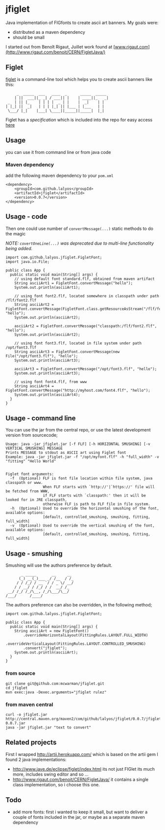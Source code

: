 # jfiglet

Java implementation of FIGfonts to create ascii art banners. My goals were:

- distributed as a maven dependency
- should be small

I started out from Benoît Rigaut, Juillet work found at [www.rigaut.com](http://www.rigaut.com/benoit/CERN/FigletJava/)

## Figlet

[figlet](http://www.figlet.org/) is a command-line tool which helps you to create ascii banners like this:

```
     _  _____  ___   ____  _      _____  _____
    | ||  ___||_ _| / ___|| |    | ____||_   _|
 _  | || |_    | | | |  _ | |    |  _|    | |  
| |_| ||  _|   | | | |_| || |___ | |___   | |  
 \___/ |_|    |___| \____||_____||_____|  |_|  
```

Figlet has a *specification* which is included into the repo for easy access [here](https://github.com/lalyos/jfiglet/blob/master/figfont.txt)

## Usage
you can use it from command line or from java code

### Maven dependency

add the following maven dependency to your `pom.xml`

```
<dependency>
	<groupId>com.github.lalyos</groupId>
	<artifactId>jfiglet</artifactId>
	<version>0.0.7</version>
</dependency>
```

## Usage - code

Then one could use number of `convertMessage(...)` static methods to do the magic

_NOTE: `covertOneLine(...)` was deprecated due to multi-line functionality being added._

```
import com.github.lalyos.jfiglet.FigletFont;
import java.io.File;

public class App {
  public static void main(String[] args) {
    // using default font standard.flf, obtained from maven artifact
    String asciiArt1 = FigletFont.convertMessage("hello");
    System.out.println(asciiArt1);
    
    // using font font2.flf, located somewhere in classpath under path /flf/font2.flf
    String asciiArt2 = FigletFont.convertMessage(FigletFont.class.getResourceAsStream("/flf/font2.flf"), "hello");
    System.out.println(asciiArt2);
    
    asciiArt2 = FigletFont.convertMessage("classpath:/flf/font2.flf", "hello");
    System.out.println(asciiArt2);                
    
    // using font font3.flf, located in file system under path /opt/font3.flf
    String asciiArt3 = FigletFont.convertMessage(new File("/opt/font3.flf"), "hello");
    System.out.println(asciiArt3);

    asciiArt3 = FigletFont.convertMessage("/opt/font3.flf", "hello");
    System.out.println(asciiArt3);

    // using font font4.flf, from www 
    String asciiArt4 = FigletFont.convertMessage("http://myhost.com/font4.flf", "hello");
    System.out.println(asciiArt4);                
  }
}
```

## Usage - command line

You can use the jar from the central repo, or use the latest development version from sourcecode;
```
Usage: java -jar jfiglet.jar [-f FLF] [-h HORIZONTAL SMUSHING] [-v VERTICAL SMUSHING] MESSAGE
Prints MESSAGE to stdout as ASCII art using Figlet font
Example: java -jar jfiglet.jar -f "/opt/myfont.flf" -h "full_width" -v "fitting" "Hello World"


Figlet font arguments:
  -f  (Optional) FLF is font file location within file system, java classpath or www.
                 When FLF starts with `http://'|`https://' file will be fetched from WWW,
                 if FLF starts with `classpath:' then it will be looked for in JRE classpath,
                 otherwise FLF is path to FLF file in file system.
  -h  (Optional) Used to override the horizontal smushing of the font, available options:
                 [default, controlled_smushing, smushing, fitting, full_width]
  -v  (Optional) Used to override the vertical smushing of the font, available options:
                 [default, controlled_smushing, smushing, fitting, full_width]
```

## Usage - smushing

Smushing will use the authors preference by default.

```
       _ _____       __     __
      (_) __(_)___ _/ /__  / /_
     / / /_/ / __ `/ / _ \/ __/
    / / __/ / /_/ / /  __/ /_
 __/ /_/ /_/\__, /_/\___/\__/
/___/      /____/
```

The authors preference can also be overridden, in the following method;

```
import com.github.lalyos.jfiglet.FigletFont;

public class App {
  public static void main(String[] args) {
    String asciiArt = new FigletFont()
        .overrideHorizontalLayout(FittingRules.LAYOUT.FULL_WIDTH)
        .overrideVerticalLayout(FittingRules.LAYOUT.CONTROLLED_SMUSHING)
        .convert("jfiglet");
    System.out.println(asciiArt);
  }
}
```

### from source

```
git clone git@github.com:mcwarman/jfiglet.git
cd jfiglet
mvn exec:java -Dexec.arguments="jfiglet rulez"
```
### from maven central

```
curl -o jfiglet.jar http://central.maven.org/maven2/com/github/lalyos/jfiglet/0.0.7/jfiglet-0.0.7.jar
java -jar jfiglet.jar "text to convert"
```

## Related projects

First I wrapped http://artii.herokuapp.com/ which is based on the artii gem
I found 2 java implementations:
- http://www.jave.de/eclipse/figlet/index.html its not just FIGlet its  much more, includes swing editor and so ...
- http://www.rigaut.com/benoit/CERN/FigletJava/ it contains a single class implementation, so i choose this one.


## Todo

- add more fonts: first i wanted to keep it small, but want to deliver a couple of fonts included in the jar, or maybe as a separate maven dependency
